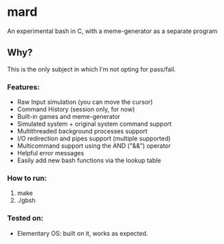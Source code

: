 # mard
An experimental bash in C, with a meme-generator as a separate program

## Why?
This is the only subject in which I'm not opting for pass/fail.

### Features:
- Raw Input simulation (you can move the cursor)
- Command History (session only, for now)
- Built-in games and meme-generator
- Simulated system + original system command support
- Multithreaded background processes support
- I/O redirection and pipes support (multiple supported)
- Multicommand support using the AND ("&&") operator
- Helpful error messages
- Easily add new bash functions via the lookup table

### How to run:
1. make
2. ./gbsh

### Tested on:
- Elementary OS: built on it, works as expected.

